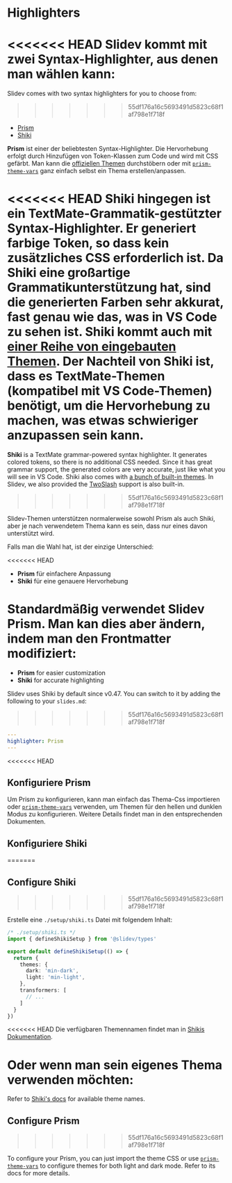 # Highlighters

<<<<<<< HEAD
Slidev kommt mit zwei Syntax-Highlighter, aus denen man wählen kann:
=======
Slidev comes with two syntax highlighters for you to choose from:
>>>>>>> 55df176a16c5693491d5823c68f1af798e1f718f

- [Prism](https://prismjs.com/)
- [Shiki](https://github.com/shikijs/shiki)

**Prism** ist einer der beliebtesten Syntax-Highlighter. Die Hervorhebung erfolgt durch Hinzufügen von Token-Klassen zum Code und wird mit CSS gefärbt. Man kann die [offiziellen Themen](https://github.com/PrismJS/prism-themes) durchstöbern oder mit [`prism-theme-vars`](https://github.com/antfu/prism-theme-vars) ganz einfach selbst ein Thema erstellen/anpassen.

<<<<<<< HEAD
**Shiki** hingegen ist ein TextMate-Grammatik-gestützter Syntax-Highlighter. Er generiert farbige Token, so dass kein zusätzliches CSS erforderlich ist. Da Shiki eine großartige Grammatikunterstützung hat, sind die generierten Farben sehr akkurat, fast genau wie das, was in VS Code zu sehen ist. Shiki kommt auch mit [einer Reihe von eingebauten Themen](https://github.com/shikijs/shiki/blob/master/docs/themes.md). Der Nachteil von Shiki ist, dass es TextMate-Themen (kompatibel mit VS Code-Themen) benötigt, um die Hervorhebung zu machen, was etwas schwieriger anzupassen sein kann.
=======
**Shiki** is a TextMate grammar-powered syntax highlighter. It generates colored tokens, so there is no additional CSS needed. Since it has great grammar support, the generated colors are very accurate, just like what you will see in VS Code. Shiki also comes with [a bunch of built-in themes](https://shiki.style/themes). In Slidev, we also provided the [TwoSlash](#twoslash-integration) support is also built-in.
>>>>>>> 55df176a16c5693491d5823c68f1af798e1f718f

Slidev-Themen unterstützen normalerweise sowohl Prism als auch Shiki, aber je nach verwendetem Thema kann es sein, dass nur eines davon unterstützt wird.

Falls man die Wahl hat, ist der einzige Unterschied:

<<<<<<< HEAD
- **Prism** für einfachere Anpassung
- **Shiki** für eine genauere Hervorhebung

Standardmäßig verwendet Slidev Prism. Man kan dies aber ändern, indem man den Frontmatter modifiziert:
=======
- **Prism** for easier customization
- **Shiki** for accurate highlighting

Slidev uses Shiki by default since v0.47. You can switch to it by adding the following to your `slides.md`:
>>>>>>> 55df176a16c5693491d5823c68f1af798e1f718f

```yaml
---
highlighter: Prism
---
```

<<<<<<< HEAD
## Konfiguriere Prism

Um Prism zu konfigurieren, kann man einfach das Thema-Css importieren oder [`prism-theme-vars`](https://github.com/antfu/prism-theme-vars) verwenden, um Themen für den hellen und dunklen Modus zu konfigurieren. Weitere Details findet man in den entsprechenden Dokumenten.

## Konfiguriere Shiki
=======
## Configure Shiki
>>>>>>> 55df176a16c5693491d5823c68f1af798e1f718f

<Environment type="node" />

Erstelle eine `./setup/shiki.ts` Datei mit folgendem Inhalt:


```ts
/* ./setup/shiki.ts */
import { defineShikiSetup } from '@slidev/types'

export default defineShikiSetup(() => {
  return {
    themes: {
      dark: 'min-dark',
      light: 'min-light',
    },
    transformers: [
      // ...
    ]
  }
})
```

<<<<<<< HEAD
Die verfügbaren Themennamen findet man in [Shikis Dokumentation](https://github.com/shikijs/shiki/blob/master/docs/themes.md#all-themes).

Oder wenn man sein eigenes Thema verwenden möchten:
=======
Refer to [Shiki's docs](https://shiki.style) for available theme names.

## Configure Prism
>>>>>>> 55df176a16c5693491d5823c68f1af798e1f718f

To configure your Prism, you can just import the theme CSS or use [`prism-theme-vars`](https://github.com/antfu/prism-theme-vars) to configure themes for both light and dark mode. Refer to its docs for more details.
